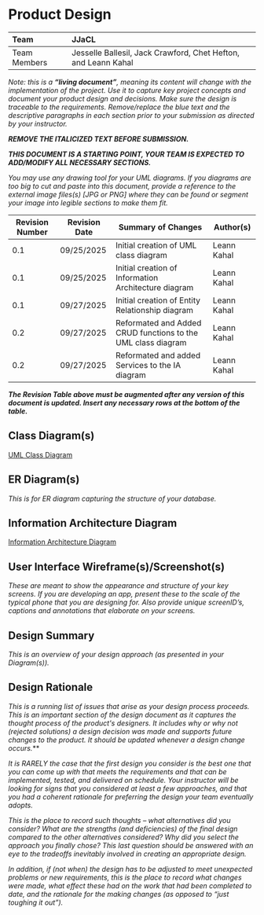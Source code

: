 # Product Design

| Team | **JJaCL** |
| :---- | :---- |
| Team Members | Jesselle Ballesil, Jack Crawford, Chet Hefton, and Leann Kahal |

*Note: this is a **“living document”**, meaning its content will change with the implementation of the project. Use it to capture key project concepts and document your product design and decisions. Make sure the design is traceable to the requirements. Remove/replace the blue text and the descriptive paragraphs in each section prior to your submission as directed by your instructor.*

***REMOVE THE ITALICIZED TEXT BEFORE SUBMISSION.***

***THIS DOCUMENT IS A STARTING POINT, YOUR TEAM IS EXPECTED TO ADD/MODIFY ALL NECESSARY SECTIONS.***

*You may use any drawing tool for your UML diagrams. If you diagrams are too big to cut and paste into this document, provide a reference to the external image files(s) [JPG or PNG] where they can be found or segment your image into legible sections to make them fit.*

| Revision Number | Revision Date | Summary of Changes | Author(s) |
| ----- | ----- | ----- | ----- |
| 0.1 | 09/25/2025 | Initial creation of UML class diagram | Leann Kahal |
| 0.1 | 09/25/2025 | Initial creation of Information Architecture diagram | Leann Kahal |
| 0.1 | 09/27/2025 | Initial creation of Entity Relationship diagram | Leann Kahal |
| 0.2 | 09/27/2025 | Reformated and Added CRUD functions to the UML class diagram | Leann Kahal |
| 0.2 | 09/27/2025 | Reformated and added Services to the IA diagram | Leann Kahal |

***The Revision Table above must be augmented after any version of this document is updated. Insert any necessary rows at the bottom of the table.***

## Class Diagram(s)

[UML Class Diagram](https://github.com/lnkl26/capstone/blob/main/Sprint%200%20Documentation/UML%20Class%20Diagram/uml_class_diagram.png)

## ER Diagram(s)

*This is for ER diagram capturing the structure of your database.*

## Information Architecture Diagram

[Information Architecture Diagram](https://github.com/lnkl26/capstone/blob/main/Sprint%200%20Documentation/Information%20Architecture%20Diagram/IA_diagram.png)

## User Interface Wireframe(s)/Screenshot(s)

*These are meant to show the appearance and structure of your key screens.  If you are developing an app, present these to the scale of the typical phone that you are designing for.   Also provide unique screenID’s, captions and annotations that elaborate on your screens.*

## Design Summary

*This is an overview of your design approach (as presented in your Diagram(s)).*

## Design Rationale

*This is a running list of issues that arise as your design process proceeds. This is an important section of the design document as it captures the thought process of the product's designers. It includes why or why not (rejected solutions) a design decision was made and supports future changes to the product. It should be updated whenever a design change occurs.***

*It is RARELY the case that the first design you consider is the best one that you can come up with that meets the requirements and that can be implemented, tested, and delivered on schedule. Your instructor will be looking for signs that you considered at least a few approaches, and that you had a coherent rationale for preferring the design your team eventually adopts.*

*This is the place to record such thoughts – what alternatives did you consider? What are the strengths (and deficiencies) of the final design compared to the other alternatives considered? Why did you select the approach you finally chose? This last question should be answered with an eye to the tradeoffs inevitably involved in creating an appropriate design.*

*In addition, if (not when) the design has to be adjusted to meet unexpected problems or new requirements, this is the place to record what changes were made, what effect these had on the work that had been completed to date, and the rationale for the making changes (as opposed to “just toughing it out”).*
